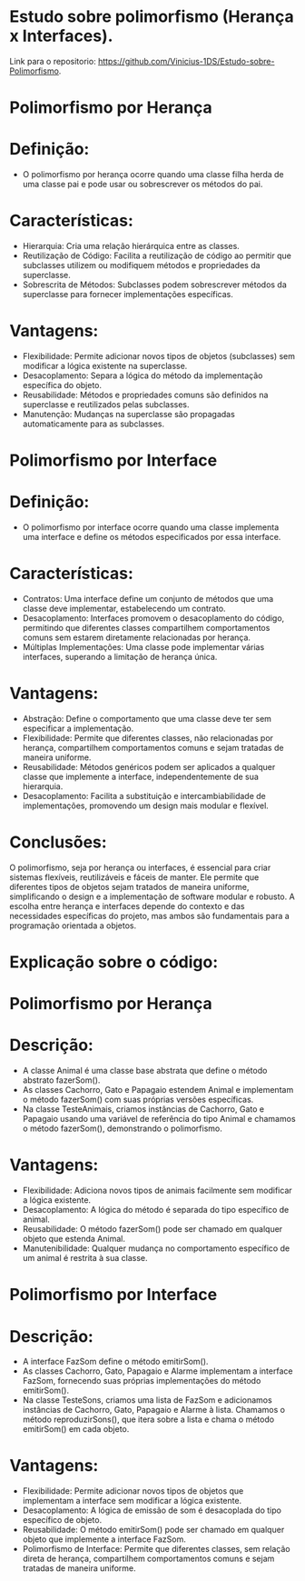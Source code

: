 # Estudo sobre polimorfismo (Herança x Interfaces).
Link para o repositorio: https://github.com/Vinicius-1DS/Estudo-sobre-Polimorfismo.

# Polimorfismo por Herança
# Definição:

* O polimorfismo por herança ocorre quando uma classe filha herda de uma classe pai e pode usar ou sobrescrever os métodos do pai.

# Características:

* Hierarquia: Cria uma relação hierárquica entre as classes.
* Reutilização de Código: Facilita a reutilização de código ao permitir que subclasses utilizem ou modifiquem métodos e propriedades da superclasse.
* Sobrescrita de Métodos: Subclasses podem sobrescrever métodos da superclasse para fornecer implementações específicas.

# Vantagens:

* Flexibilidade: Permite adicionar novos tipos de objetos (subclasses) sem modificar a lógica existente na superclasse.
* Desacoplamento: Separa a lógica do método da implementação específica do objeto.
* Reusabilidade: Métodos e propriedades comuns são definidos na superclasse e reutilizados pelas subclasses.
* Manutenção: Mudanças na superclasse são propagadas automaticamente para as subclasses.

# Polimorfismo por Interface
# Definição:

* O polimorfismo por interface ocorre quando uma classe implementa uma interface e define os métodos especificados por essa interface.

# Características:

* Contratos: Uma interface define um conjunto de métodos que uma classe deve implementar, estabelecendo um contrato.
* Desacoplamento: Interfaces promovem o desacoplamento do código, permitindo que diferentes classes compartilhem comportamentos comuns sem estarem diretamente relacionadas por herança.
* Múltiplas Implementações: Uma classe pode implementar várias interfaces, superando a limitação de herança única.

# Vantagens:

* Abstração: Define o comportamento que uma classe deve ter sem especificar a implementação.
* Flexibilidade: Permite que diferentes classes, não relacionadas por herança, compartilhem comportamentos comuns e sejam tratadas de maneira uniforme.
* Reusabilidade: Métodos genéricos podem ser aplicados a qualquer classe que implemente a interface, independentemente de sua hierarquia.
* Desacoplamento: Facilita a substituição e intercambiabilidade de implementações, promovendo um design mais modular e flexível.

# Conclusões:

O polimorfismo, seja por herança ou interfaces, é essencial para criar sistemas flexíveis, reutilizáveis e fáceis de manter. Ele permite que diferentes tipos de objetos sejam tratados de maneira uniforme, simplificando o design e a implementação de software modular e robusto. A escolha entre herança e interfaces depende do contexto e das necessidades específicas do projeto, mas ambos são fundamentais para a programação orientada a objetos.

# Explicação sobre o código:

# Polimorfismo por Herança
# Descrição:

* A classe Animal é uma classe base abstrata que define o método abstrato fazerSom().
* As classes Cachorro, Gato e Papagaio estendem Animal e implementam o método fazerSom() com suas próprias versões específicas.
* Na classe TesteAnimais, criamos instâncias de Cachorro, Gato e Papagaio usando uma variável de referência do tipo Animal e chamamos o método fazerSom(), demonstrando o polimorfismo.

# Vantagens:

* Flexibilidade: Adiciona novos tipos de animais facilmente sem modificar a lógica existente.
* Desacoplamento: A lógica do método é separada do tipo específico de animal.
* Reusabilidade: O método fazerSom() pode ser chamado em qualquer objeto que estenda Animal.
* Manutenibilidade: Qualquer mudança no comportamento específico de um animal é restrita à sua classe.

# Polimorfismo por Interface
# Descrição:

* A interface FazSom define o método emitirSom().
* As classes Cachorro, Gato, Papagaio e Alarme implementam a interface FazSom, fornecendo suas próprias implementações do método emitirSom().
* Na classe TesteSons, criamos uma lista de FazSom e adicionamos instâncias de Cachorro, Gato, Papagaio e Alarme à lista. Chamamos o método reproduzirSons(), que itera sobre a lista e chama o método emitirSom() em cada objeto.

# Vantagens:

* Flexibilidade: Permite adicionar novos tipos de objetos que implementam a interface sem modificar a lógica existente.
* Desacoplamento: A lógica de emissão de som é desacoplada do tipo específico de objeto.
* Reusabilidade: O método emitirSom() pode ser chamado em qualquer objeto que implemente a interface FazSom.
* Polimorfismo de Interface: Permite que diferentes classes, sem relação direta de herança, compartilhem comportamentos comuns e sejam tratadas de maneira uniforme.

